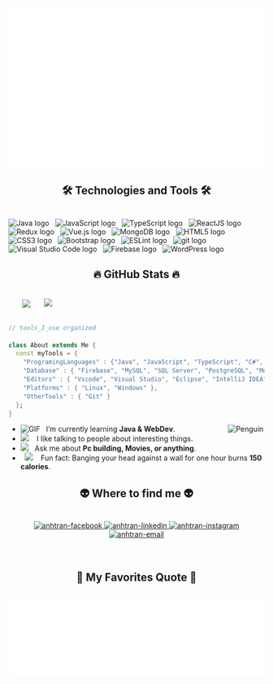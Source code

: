<!-- Trungquandev -->
<a href="#" target="_blank">
  <img src="svg/anhtran.svg" width="1200" alt="anhtran-official" />
</a>

<h2 align="center">🛠 Technologies and Tools 🛠</h2>
<br>
<!-- https://simpleicons.org/ -->
<span><img src="https://camo.githubusercontent.com/d93e16d454115ff5f4da3ca9f284c70d560b41d129e19ce003ec936bfaab3347/68747470733a2f2f696d672e736869656c64732e696f2f62616467652f4a6176612d4544384230303f7374796c653d666c6174266c6f676f3d6a617661266c6f676f436f6c6f723d7768697465?logo=java&logoColor=F7DF1E" alt="Java logo" title="Java" height="25" /></span>
&nbsp;
<span><img src="https://img.shields.io/badge/JavaScript-282C34?logo=javascript&logoColor=F7DF1E" alt="JavaScript logo" title="JavaScript" height="25" /></span>
&nbsp;
<span><img src="https://img.shields.io/badge/TypeScript-282C34?logo=typescript&logoColor=3178C6" alt="TypeScript logo" title="TypeScript" height="25" /></span>
&nbsp;
<span><img src="https://img.shields.io/badge/ReactJS-282C34?logo=react&logoColor=61DAFB" alt="ReactJS logo" title="ReactJS" height="25" /></span>
&nbsp;
<span><img src="https://img.shields.io/badge/Redux-282C34?logo=redux&logoColor=764ABC" alt="Redux logo" title="Redux" height="25" /></span>
&nbsp;
<span><img src="https://img.shields.io/badge/Vue.js-282C34?logo=vue.js&logoColor=4FC08D" alt="Vue.js logo" title="Vue.js" height="25" /></span>
&nbsp;
<span><img src="https://img.shields.io/badge/MongoDB-282C34?logo=mongodb&logoColor=47A248" alt="MongoDB logo" title="MongoDB" height="25" /></span>
&nbsp;
<span><img src="https://img.shields.io/badge/HTML5-282C34?logo=html5&logoColor=E34F26" alt="HTML5 logo" title="HTML5" height="25" /></span>
&nbsp;
<span><img src="https://img.shields.io/badge/CSS3-282C34?logo=css3&logoColor=1572B6" alt="CSS3 logo" title="CSS3" height="25" /></span>
&nbsp;
<span><img src="https://img.shields.io/badge/Bootstrap-282C34?logo=bootstrap&logoColor=7952B3" alt="Bootstrap logo" title="Bootstrap" height="25" /></span>
&nbsp;
<span><img src="https://img.shields.io/badge/ESLint-282C34?logo=eslint&logoColor=4B32C3" alt="ESLint logo" title="ESLint" height="25" /></span>
&nbsp;
<span><img src="https://img.shields.io/badge/git-282C34?logo=git&logoColor=F05032" alt="git logo" title="git" height="25" /></span>
&nbsp;
<span><img src="https://img.shields.io/badge/VS%20Code-282C34?logo=visual-studio-code&logoColor=007ACC" alt="Visual Studio Code logo" title="Visual Studio Code" height="25" /></span>
&nbsp;
<span><img src="https://img.shields.io/badge/Firebase-282C34?logo=firebase&logoColor=FFCA28" alt="Firebase logo" title="Firebase" height="25" /></span>
&nbsp;
<span><img src="https://img.shields.io/badge/WordPress-282C34?logo=wordPress&logoColor=21759B" alt="WordPress logo" title="WordPress" height="25" /></span>
&nbsp;
<br>

<h2 align="center">🔥 GitHub Stats 🔥</h2>
<!-- https://github.com/anuraghazra/github-readme-stats -->
<br>
<div align=center>
  <a href="#" title="Anhtran">
    <img width="315" align="center" src="https://github-readme-stats.vercel.app/api/top-langs/?username=anhtran8301&hide=c%23,powershell,Mathematica,Ruby,Objective-C,Objective-C%2b%2b,Cuda&title_color=61dafb&text_color=ffffff&icon_color=61dafb&bg_color=20232a&langs_count=8&layout=compact&border_color=61dafb&hide_border=true" />
  </a>
  <a href="#" title="Anhtran">
    <img align="right" width="434" src="https://github-readme-stats.vercel.app/api?username=anhtran8301&show_icons=true&theme=react&border_color=61dafb&hide_border=true" />
  </a>
</div>
<br>

```dart
// tools_I_use organized

class About extends Me { 
  const myTools = {  
    "ProgramingLanguages" : {"Java", "JavaScript", "TypeScript", "C#", "C++" },
    "Database" : { "Firebase", "MySQL", "SQL Server", "PostgreSQL", "MongoDB" },
    "Editors" : { "Vscode", "Visual Studio", "Eclipse", "IntelliJ IDEA" },
    "Platforms" : { "Linux", "Windows" },
    "OtherTools" : { "Git" }
  };
}
```
-  <img alt="GIF" src="https://github.com/SP-XD/SP-XD/blob/main/images/Developer.gif" width="25" /> &nbsp; I’m currently learning **Java & WebDev**. <img align="right" src="https://raw.githubusercontent.com/Tarikul-Islam-Anik/Animated-Fluent-Emojis/master/Emojis/Animals/Penguin.png" alt="Penguin" width="15%" /><br>
- <img src="https://github.com/SP-XD/SP-XD/blob/main/images/hyperkitty.gif?raw=true" width="20" />&nbsp;&nbsp;&nbsp; I like talking to people about interesting things. <br>
- <img src="https://github.com/SP-XD/SP-XD/blob/main/images/message.gif?raw=true" width="25" />&nbsp;&nbsp; Ask me about **Pc building, Movies, or anything**. <br>
- &nbsp;&nbsp;<img src="https://github.com/SP-XD/SP-XD/blob/main/images/lightning.gif?raw=true" width="12" />&nbsp;&nbsp;&nbsp;&nbsp;Fun fact: Banging your head against a wall for one hour burns **150 calories**.<br>
<h2 align="center">👽 Where to find me 👽</h2>
<br>
<!-- https://icons8.com -->
<div align="center">
  
  <a href="https://www.facebook.com/nhoc.bin.169/" target="blank">
    <img src="https://img.icons8.com/bubbles/100/000000/facebook-new.png" alt="anhtran-facebook" />
  </a>
  <a href="https://www.facebook.com/nhoc.bin.169/" target="blank">
    <img src="https://img.icons8.com/bubbles/100/000000/linkedin.png" alt="anhtran-linkedin" />
  </a>
  <a href="https://www.instagram.com/tranannh/" target="blank">
    <img src="https://img.icons8.com/bubbles/100/000000/instagram.png" alt="anhtran-instagram" />
  </a>
  <a href="mailto:anhtran8301@gmail.com" target="top">
    <img src="https://img.icons8.com/bubbles/100/000000/apple-mail.png" alt="anhtran-email" />
  </a>
</div>

<br>

<br>
<h2 align="center">📑 My Favorites Quote 📑</h2>
<br>
<a href="#" target="_blank">
  <img src="svg/anhtran-quotes.svg" width="846" height="150" alt="anhtran-official" />
</a>

